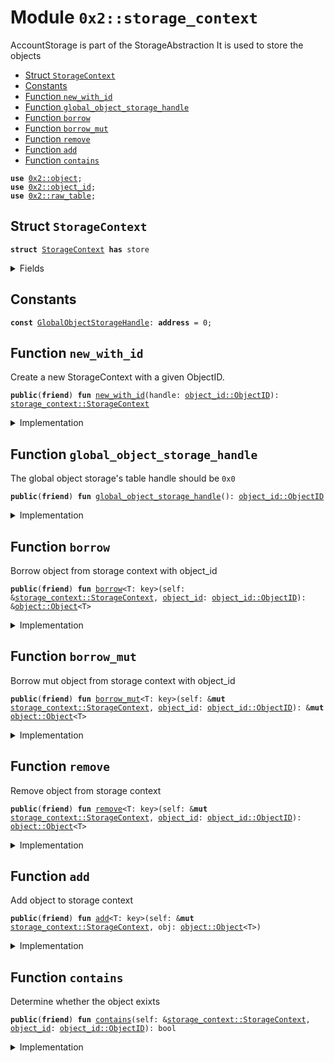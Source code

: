 
<a name="0x2_storage_context"></a>

# Module `0x2::storage_context`

AccountStorage is part of the StorageAbstraction
It is used to store the objects


-  [Struct `StorageContext`](#0x2_storage_context_StorageContext)
-  [Constants](#@Constants_0)
-  [Function `new_with_id`](#0x2_storage_context_new_with_id)
-  [Function `global_object_storage_handle`](#0x2_storage_context_global_object_storage_handle)
-  [Function `borrow`](#0x2_storage_context_borrow)
-  [Function `borrow_mut`](#0x2_storage_context_borrow_mut)
-  [Function `remove`](#0x2_storage_context_remove)
-  [Function `add`](#0x2_storage_context_add)
-  [Function `contains`](#0x2_storage_context_contains)


<pre><code><b>use</b> <a href="object.md#0x2_object">0x2::object</a>;
<b>use</b> <a href="object_id.md#0x2_object_id">0x2::object_id</a>;
<b>use</b> <a href="raw_table.md#0x2_raw_table">0x2::raw_table</a>;
</code></pre>



<a name="0x2_storage_context_StorageContext"></a>

## Struct `StorageContext`



<pre><code><b>struct</b> <a href="storage_context.md#0x2_storage_context_StorageContext">StorageContext</a> <b>has</b> store
</code></pre>



<details>
<summary>Fields</summary>


<dl>
<dt>
<code>handle: <a href="object_id.md#0x2_object_id_ObjectID">object_id::ObjectID</a></code>
</dt>
<dd>

</dd>
</dl>


</details>

<a name="@Constants_0"></a>

## Constants


<a name="0x2_storage_context_GlobalObjectStorageHandle"></a>



<pre><code><b>const</b> <a href="storage_context.md#0x2_storage_context_GlobalObjectStorageHandle">GlobalObjectStorageHandle</a>: <b>address</b> = 0;
</code></pre>



<a name="0x2_storage_context_new_with_id"></a>

## Function `new_with_id`

Create a new StorageContext with a given ObjectID.


<pre><code><b>public</b>(<b>friend</b>) <b>fun</b> <a href="storage_context.md#0x2_storage_context_new_with_id">new_with_id</a>(handle: <a href="object_id.md#0x2_object_id_ObjectID">object_id::ObjectID</a>): <a href="storage_context.md#0x2_storage_context_StorageContext">storage_context::StorageContext</a>
</code></pre>



<details>
<summary>Implementation</summary>


<pre><code><b>public</b>(<b>friend</b>) <b>fun</b> <a href="storage_context.md#0x2_storage_context_new_with_id">new_with_id</a>(handle: ObjectID): <a href="storage_context.md#0x2_storage_context_StorageContext">StorageContext</a> {
    <a href="storage_context.md#0x2_storage_context_StorageContext">StorageContext</a> {
        handle,
    }
}
</code></pre>



</details>

<a name="0x2_storage_context_global_object_storage_handle"></a>

## Function `global_object_storage_handle`

The global object storage's table handle should be <code>0x0</code>


<pre><code><b>public</b>(<b>friend</b>) <b>fun</b> <a href="storage_context.md#0x2_storage_context_global_object_storage_handle">global_object_storage_handle</a>(): <a href="object_id.md#0x2_object_id_ObjectID">object_id::ObjectID</a>
</code></pre>



<details>
<summary>Implementation</summary>


<pre><code><b>public</b>(<b>friend</b>) <b>fun</b> <a href="storage_context.md#0x2_storage_context_global_object_storage_handle">global_object_storage_handle</a>(): ObjectID {
    <a href="object_id.md#0x2_object_id_address_to_object_id">object_id::address_to_object_id</a>(<a href="storage_context.md#0x2_storage_context_GlobalObjectStorageHandle">GlobalObjectStorageHandle</a>)
}
</code></pre>



</details>

<a name="0x2_storage_context_borrow"></a>

## Function `borrow`

Borrow object from storage context with object_id


<pre><code><b>public</b>(<b>friend</b>) <b>fun</b> <a href="storage_context.md#0x2_storage_context_borrow">borrow</a>&lt;T: key&gt;(self: &<a href="storage_context.md#0x2_storage_context_StorageContext">storage_context::StorageContext</a>, <a href="object_id.md#0x2_object_id">object_id</a>: <a href="object_id.md#0x2_object_id_ObjectID">object_id::ObjectID</a>): &<a href="object.md#0x2_object_Object">object::Object</a>&lt;T&gt;
</code></pre>



<details>
<summary>Implementation</summary>


<pre><code><b>public</b>(<b>friend</b>) <b>fun</b> <a href="storage_context.md#0x2_storage_context_borrow">borrow</a>&lt;T: key&gt;(self: &<a href="storage_context.md#0x2_storage_context_StorageContext">StorageContext</a>, <a href="object_id.md#0x2_object_id">object_id</a>: ObjectID): &Object&lt;T&gt; {
    <a href="raw_table.md#0x2_raw_table_borrow">raw_table::borrow</a>&lt;ObjectID, Object&lt;T&gt;&gt;(&self.handle, <a href="object_id.md#0x2_object_id">object_id</a>)
}
</code></pre>



</details>

<a name="0x2_storage_context_borrow_mut"></a>

## Function `borrow_mut`

Borrow mut object from storage context with object_id


<pre><code><b>public</b>(<b>friend</b>) <b>fun</b> <a href="storage_context.md#0x2_storage_context_borrow_mut">borrow_mut</a>&lt;T: key&gt;(self: &<b>mut</b> <a href="storage_context.md#0x2_storage_context_StorageContext">storage_context::StorageContext</a>, <a href="object_id.md#0x2_object_id">object_id</a>: <a href="object_id.md#0x2_object_id_ObjectID">object_id::ObjectID</a>): &<b>mut</b> <a href="object.md#0x2_object_Object">object::Object</a>&lt;T&gt;
</code></pre>



<details>
<summary>Implementation</summary>


<pre><code><b>public</b>(<b>friend</b>) <b>fun</b> <a href="storage_context.md#0x2_storage_context_borrow_mut">borrow_mut</a>&lt;T: key&gt;(self: &<b>mut</b> <a href="storage_context.md#0x2_storage_context_StorageContext">StorageContext</a>, <a href="object_id.md#0x2_object_id">object_id</a>: ObjectID): &<b>mut</b> Object&lt;T&gt; {
    <a href="raw_table.md#0x2_raw_table_borrow_mut">raw_table::borrow_mut</a>&lt;ObjectID, Object&lt;T&gt;&gt;(&self.handle, <a href="object_id.md#0x2_object_id">object_id</a>)
}
</code></pre>



</details>

<a name="0x2_storage_context_remove"></a>

## Function `remove`

Remove object from storage context


<pre><code><b>public</b>(<b>friend</b>) <b>fun</b> <a href="storage_context.md#0x2_storage_context_remove">remove</a>&lt;T: key&gt;(self: &<b>mut</b> <a href="storage_context.md#0x2_storage_context_StorageContext">storage_context::StorageContext</a>, <a href="object_id.md#0x2_object_id">object_id</a>: <a href="object_id.md#0x2_object_id_ObjectID">object_id::ObjectID</a>): <a href="object.md#0x2_object_Object">object::Object</a>&lt;T&gt;
</code></pre>



<details>
<summary>Implementation</summary>


<pre><code><b>public</b>(<b>friend</b>) <b>fun</b> <a href="storage_context.md#0x2_storage_context_remove">remove</a>&lt;T: key&gt;(self: &<b>mut</b> <a href="storage_context.md#0x2_storage_context_StorageContext">StorageContext</a>, <a href="object_id.md#0x2_object_id">object_id</a>: ObjectID): Object&lt;T&gt; {
    <a href="raw_table.md#0x2_raw_table_remove">raw_table::remove</a>&lt;ObjectID, Object&lt;T&gt;&gt;(&self.handle, <a href="object_id.md#0x2_object_id">object_id</a>)
}
</code></pre>



</details>

<a name="0x2_storage_context_add"></a>

## Function `add`

Add object to storage context


<pre><code><b>public</b>(<b>friend</b>) <b>fun</b> <a href="storage_context.md#0x2_storage_context_add">add</a>&lt;T: key&gt;(self: &<b>mut</b> <a href="storage_context.md#0x2_storage_context_StorageContext">storage_context::StorageContext</a>, obj: <a href="object.md#0x2_object_Object">object::Object</a>&lt;T&gt;)
</code></pre>



<details>
<summary>Implementation</summary>


<pre><code><b>public</b>(<b>friend</b>) <b>fun</b> <a href="storage_context.md#0x2_storage_context_add">add</a>&lt;T: key&gt;(self: &<b>mut</b> <a href="storage_context.md#0x2_storage_context_StorageContext">StorageContext</a>, obj: Object&lt;T&gt;) {
    <a href="raw_table.md#0x2_raw_table_add">raw_table::add</a>&lt;ObjectID, Object&lt;T&gt;&gt;(&self.handle, <a href="object.md#0x2_object_id">object::id</a>(&obj), obj);
}
</code></pre>



</details>

<a name="0x2_storage_context_contains"></a>

## Function `contains`

Determine whether the object exixts


<pre><code><b>public</b>(<b>friend</b>) <b>fun</b> <a href="storage_context.md#0x2_storage_context_contains">contains</a>(self: &<a href="storage_context.md#0x2_storage_context_StorageContext">storage_context::StorageContext</a>, <a href="object_id.md#0x2_object_id">object_id</a>: <a href="object_id.md#0x2_object_id_ObjectID">object_id::ObjectID</a>): bool
</code></pre>



<details>
<summary>Implementation</summary>


<pre><code><b>public</b>(<b>friend</b>) <b>fun</b> <a href="storage_context.md#0x2_storage_context_contains">contains</a>(self: &<a href="storage_context.md#0x2_storage_context_StorageContext">StorageContext</a>, <a href="object_id.md#0x2_object_id">object_id</a>: ObjectID): bool {
    <a href="raw_table.md#0x2_raw_table_contains">raw_table::contains</a>&lt;ObjectID&gt;(&self.handle, <a href="object_id.md#0x2_object_id">object_id</a>)
}
</code></pre>



</details>
